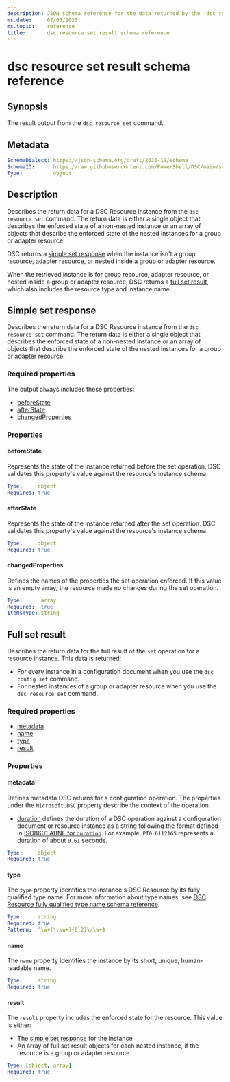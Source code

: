 ```yaml
---
description: JSON schema reference for the data returned by the 'dsc resource set' command.
ms.date:     07/03/2025
ms.topic:    reference
title:       dsc resource set result schema reference
---
```


# dsc resource set result schema reference

## Synopsis

The result output from the `dsc resource set` command.

## Metadata

```yaml
SchemaDialect: https://json-schema.org/draft/2020-12/schema
SchemaID:      https://raw.githubusercontent.com/PowerShell/DSC/main/schemas/v3.1.0/outputs/resource/set.json
Type:          object
```

## Description

Describes the return data for a DSC Resource instance from the `dsc resource set` command. The
return data is either a single object that describes the enforced state of a non-nested instance or
an array of objects that describe the enforced state of the nested instances for a group or adapter
resource.

DSC returns a [simple set response](#simple-set-response) when the instance isn't a group resource,
adapter resource, or nested inside a group or adapter resource.

When the retrieved instance is for group resource, adapter resource, or nested inside a group or
adapter resource, DSC returns a [full set result](#full-set-result), which also includes the
resource type and instance name.

## Simple set response

Describes the return data for a DSC Resource instance from the `dsc resource set` command. The
return data is either a single object that describes the enforced state of a non-nested instance or
an array of objects that describe the enforced state of the nested instances for a group or adapter
resource.

### Required properties

The output always includes these properties:

- [beforeState](#beforestate)
- [afterState](#afterstate)
- [changedProperties](#changedproperties)

### Properties

#### beforeState

Represents the state of the instance returned before the set operation. DSC validates this
property's value against the resource's instance schema.

```yaml
Type:     object
Required: true
```

#### afterState

Represents the state of the instance returned after the set operation. DSC validates this
property's value against the resource's instance schema.

```yaml
Type:     object
Required: true
```

#### changedProperties

Defines the names of the properties the set operation enforced. If this value is an empty array,
the resource made no changes during the set operation.

```yaml
Type:      array
Required:  true
ItemsType: string
```

## Full set result

Describes the return data for the full result of the `set` operation for a resource instance. This
data is returned:

- For every instance in a configuration document when you use the `dsc config set` command.
- For nested instances of a group or adapter resource when you use the `dsc resource set` command.

### Required properties

- [metadata](#metadata-1)
- [name](#name)
- [type](#type)
- [result](#result)

### Properties

#### metadata

Defines metadata DSC returns for a configuration operation. The properties under the
`Microsoft.DSC` property describe the context of the operation.

- [duration][01] defines the duration of a DSC operation against a configuration document or
  resource instance as a string following the format defined in [ISO8601 ABNF for `duration`][02].
  For example, `PT0.611216S` represents a duration of about `0.61` seconds.

```yaml
Type:     object
Required: true
```

#### type

The `type` property identifies the instance's DSC Resource by its fully qualified type name.
For more information about type names, see
[DSC Resource fully qualified type name schema reference][03].

```yaml
Type:     string
Required: true
Pattern:  ^\w+(\.\w+){0,2}\/\w+$
```

#### name

The `name` property identifies the instance by its short, unique, human-readable name.

```yaml
Type:     string
Required: true
```

#### result

The `result` property includes the enforced state for the resource. This value is either:

- The [simple set response](#simple-set-response) for the instance
- An array of full set result objects for each nested instance, if the resource is a group or
  adapter resource.

```yaml
Type: [object, array]
Required: true
```

<!-- Link reference definitions -->
[01]: ../../metadata/Microsoft.DSC/properties.md#duration
[02]: https://datatracker.ietf.org/doc/html/rfc3339#appendix-A
[03]: ../../definitions/resourceType.md
